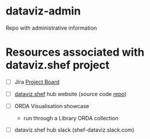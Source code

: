 # dataviz-admin
Repo with administrative information

# Resources associated with dataviz.shef project

- [ ] Jira [Project Board](https://jira.shef.ac.uk/secure/RapidBoard.jspa?rapidView=108&projectKey=RI&view=planning)
- [ ] [dataviz.shef](http://dataviz.shef.ac.uk/) hub website (source code [repo](https://github.com/researchdata-sheffield/dataviz-hub))
- [ ] ORDA Visualisation showcase
  - run through a Library ORDA collection
- [ ] dataviz.shef hub slack (shef-dataviz.slack.com)


